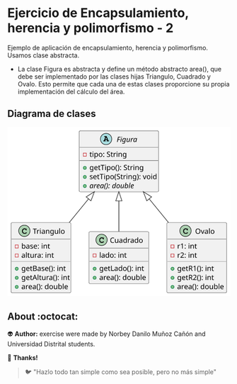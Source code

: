 # Ejercicio de Encapsulamiento, herencia y polimorfismo - 2

Ejemplo de aplicación de encapsulamiento, herencia y polimorfismo. Usamos clase abstracta. 

- La clase Figura es abstracta y define un método abstracto area(), que debe ser implementado por las clases hijas Triangulo, Cuadrado y Ovalo. Esto permite que cada una de estas clases proporcione su propia implementación del cálculo del área.

## Diagrama de clases

<!--
https://gist.github.com/noamtamim/f11982b28602bd7e604c233fbe9d910f
Usar para generar con plantuml:
plantuml -tsvg README.md
-->

<!--
```
@startuml diagrama-clases.svg

abstract class Figura {
  - tipo: String
  + getTipo(): String
  + setTipo(String): void
  {abstract} + area(): double
}

class Triangulo {
  - base: int
  - altura: int
  + getBase(): int
  + getAltura(): int
  + area(): double
}

class Cuadrado {
  - lado: int
  + getLado(): int
  + area(): double
}

class Ovalo {
  - r1: int
  - r2: int
  + getR1(): int
  + getR2(): int
  + area(): double
}

Figura <|-- Triangulo
Figura <|-- Cuadrado
Figura <|-- Ovalo

@enduml
```
-->

![](diagrama-clases.svg)

## About :octocat:

:alien: **Author:** exercise were made by Norbey Danilo Muñoz Cañón and Universidad Distrital students.

:blue_book: **Thanks!**

> :bird: "Hazlo todo tan simple como sea posible, pero no más simple"
